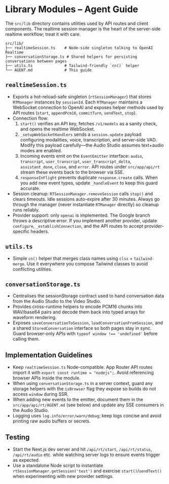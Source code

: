 # Library Modules – Agent Guide

The `src/lib` directory contains utilities used by API routes and client components. The
realtime session manager is the heart of the server-side realtime workflow; treat it with
care.

```
src/lib/
├── realtimeSession.ts    # Node-side singleton talking to OpenAI Realtime
├── conversationStorage.ts # Shared helpers for persisting conversations between pages
├── utils.ts              # Tailwind-friendly `cn()` helper
└── AGENT.md              # This guide
```

## `realtimeSession.ts`
- Exports a hot-reload-safe singleton (`rtSessionManager`) that stores `RTManager` instances by
  `sessionId`. Each `RTManager` maintains a WebSocket connection to OpenAI and exposes helper
  methods used by API routes (`start`, `appendPcm16`, `commitTurn`, `sendText`, `stop`).
- Connection flow:
  1. `start()` verifies an API key, fetches `/v1/models` as a sanity check, and opens the
     realtime WebSocket.
  2. `_setupWebSocketHandlers` sends a `session.update` payload configuring modalities, voice,
     transcription, and server-side VAD. Modify this payload carefully—the Audio Studio assumes
     text+audio modes are enabled.
  3. Incoming events emit on the `EventEmitter` interface: `audio`, `transcript`,
     `user_transcript`, `user_transcript_delta`, `assistant_done`, `close`, and `error`.
     API routes under `src/app/api/rt` stream these events back to the browser via SSE.
  4. `responseInFlight` prevents duplicate `response.create` calls. When you add new event types,
     update `_handleEvent` to keep this guard accurate.
- Session cleanup: `RTSessionManager.removeSession` calls `stop()` and clears timeouts. Idle
  sessions auto-expire after 30 minutes. Always go through the manager (never instantiate
  `RTManager` directly) so cleanup runs reliably.
- Provider support: only `openai` is implemented. The Google branch throws a descriptive error.
  If you implement another provider, update `configure`, `_establishConnection`, and the API
  routes to accept provider-specific headers.

## `utils.ts`
- Simple `cn()` helper that merges class names using `clsx` + `tailwind-merge`. Use it everywhere
  you compose Tailwind classes to avoid conflicting utilities.

## `conversationStorage.ts`
- Centralises the sessionStorage contract used to hand conversation data from the Audio Studio
  to the Video Studio.
- Provides cross-runtime helpers to encode PCM16 chunks into WAV/base64 pairs and decode them
  back into typed arrays for waveform rendering.
- Exposes `saveConversationToSession`, `loadConversationFromSession`, and a shared
  `StoredConversation` interface so both pages stay in sync. Guard browser-only APIs with
  `typeof window !== 'undefined'` before calling them.

## Implementation Guidelines
- Keep `realtimeSession.ts` Node-compatible. App Router API routes import it with
  `export const runtime = "nodejs";`. Avoid referencing browser APIs inside the module.
- When using `conversationStorage.ts` in a server context, guard any storage helpers with the
  `isBrowser` flag they expose so builds do not access `window` during SSR.
- When adding new events to the emitter, document them in the `src/app/api/rt/AGENT.md` (see
  below) and update any SSE consumers in the Audio Studio.
- Logging uses `log.info/error/warn/debug`; keep logs concise and avoid printing raw audio buffers
  or secrets.

## Testing
- Start the Next.js dev server and hit `/api/rt/start`, `/api/rt/status`, `/api/rt/audio` etc.
  while watching server logs to ensure events trigger as expected.
- Use a standalone Node script to instantiate `rtSessionManager.getSession('test')` and exercise
  `start()`/`sendText()` when experimenting with new provider settings.
